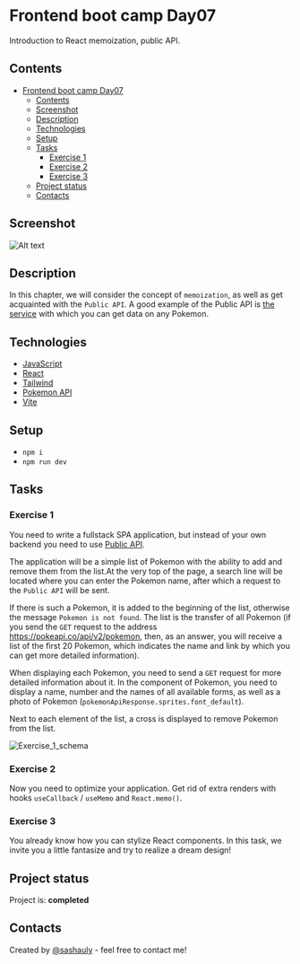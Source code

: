 # Frontend boot camp Day07

Introduction to React memoization, public API.

## Contents

- [Frontend boot camp Day07](#frontend-boot-camp-day07)
  - [Contents](#contents)
  - [Screenshot](#screenshot)
  - [Description](#description)
  - [Technologies](#technologies)
  - [Setup](#setup)
  - [Tasks](#tasks)
    - [Exercise 1](#exercise-1)
    - [Exercise 2](#exercise-2)
    - [Exercise 3](#exercise-3)
  - [Project status](#project-status)
  - [Contacts](#contacts)

## Screenshot

![Alt text](./misc/images/image.png)

## Description

In this chapter, we will consider the concept of `memoization`, as well as get acquainted with the `Public API`. A good example of the Public API is [the service](https://pokepi.co) with which you can get data on any Pokemon.

## Technologies

- [JavaScript](https://developer.mozilla.org/en-US/docs/Web/JavaScript)
- [React](https://reactjs.org/)
- [Tailwind](https://tailwindcss.com/)
- [Pokemon API](https://pokeapi.co/api/v2/)
- [Vite](https://vitejs.dev/)

## Setup

- `npm i`
- `npm run dev`

## Tasks

### Exercise 1

You need to write a fullstack SPA application, but instead of your own backend you need to use [Public API](https://pokeapi.co/api/v2/).

The application will be a simple list of Pokemon with the ability to add and remove them from the list.At the very top of the page, a search line will be located where you can enter the Pokemon name, after which a request to the `Public API` will be sent.

If there is such a Pokemon, it is added to the beginning of the list, otherwise the message `Pokemon is not found`.
The list is the transfer of all Pokemon (if you send the `GET` request to the address <https://pokeapi.co/api/v2/pokemon>, then, as an answer, you will receive a list of the first 20 Pokemon, which indicates the name and link by which you can get more detailed information).

When displaying each Pokemon, you need to send a `GET` request for more detailed information about it. In the component of Pokemon, you need to display a name, number and the names of all available forms, as well as a photo of Pokemon (`pokemonApiResponse.sprites.font_default`).

Next to each element of the list, a cross is displayed to remove Pokemon from the list.

![Exercise_1_schema](https://user-images.githubusercontent.com/48245816/171485125-5a28d25a-5caf-4cc5-84c5-f90b4000b9f0.png)

### Exercise 2

Now you need to optimize your application. Get rid of extra renders with hooks `useCallback` / `useMemo` and `React.memo()`.

### Exercise 3

You already know how you can stylize React components. In this task, we invite you a little fantasize and try to realize a dream design!

## Project status

Project is: **completed**

## Contacts

Created by [@sashauly](https://t.me/sashauly) - feel free to contact me!
